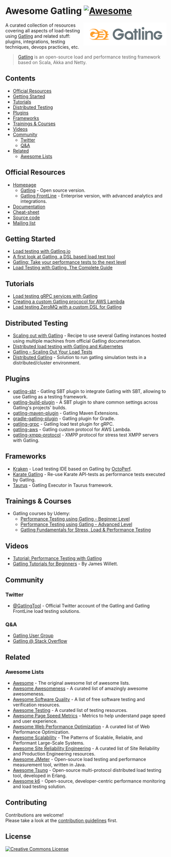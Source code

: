 # Awesome Gatling [![Awesome](https://awesome.re/badge.svg)](https://awesome.re)

[<img src="assets/images/gatling-logo.svg" align="right" width="260" alt="Gatling">](https://gatling.io/)

A curated collection of resources covering all aspects of load-testing using [Gatling](https://gatling.io/) and related stuff: plugins, integrations, testing techniques, devops practicies, etc.

> [Gatling](https://gatling.io/) is an open-source load and performance testing framework based on Scala, Akka and Netty.

## Contents

- [Official Resources](#official-resources)
- [Getting Started](#getting-started)
- [Tutorials](#tutorials)
- [Distributed Testing](#distributed-testing)
- [Plugins](#plugins)
- [Frameworks](#frameworks)
- [Trainings & Courses](#trainings--courses)
- [Videos](#videos)
- [Community](#community)
  - [Twitter](#twitter)
  - [Q&A](#qa)
- [Related](#related)
  - [Awesome Lists](#awesome-lists)

## Official Resources

- [Homepage](https://gatling.io/)
  - [Gatling](https://gatling.io/open-source) - Open source version.
  - [Gatling FrontLine](https://gatling.io/gatling-frontline) - Enterprise version, with advanced analytics and integrations.
- [Documentation](https://gatling.io/docs/current/)
- [Cheat-sheet](https://gatling.io/docs/current/cheat-sheet/)
- [Source code](https://github.com/gatling/gatling)
- [Mailing list](https://gatling.io/community-mailing-list/)

## Getting Started

- [Load testing with Gatling.io](https://blog.pragmatists.com/load-testing-with-gatling-io-2a128fccfb3e)
- [A first look at Gatling, a DSL based load test tool](https://callistaenterprise.se/blogg/teknik/2014/04/16/a-first-look-at-gatling-a-dsl-based-load-test-tool/)
- [Gatling: Take your performance tests to the next level](https://www.thoughtworks.com/insights/blog/gatling-take-your-performance-tests-next-level)
- [Load Testing with Gatling. The Complete Guide](https://www.james-willett.com/gatling-load-testing-complete-guide/)

## Tutorials

- [Load testing gRPC services with Gatling](https://medium.com/@georgeleung_7777/load-testing-grpc-services-with-gatling-990025c77055)
- [Creating a custom Gatling prococol for AWS Lambda](https://callistaenterprise.se/blogg/teknik/2016/11/26/gatling-custom-protocol/)
- [Load testing ZeroMQ with a custom DSL for Gatling](http://mintbeans.com/load-testing-zeromq-with-gatling/)

## Distributed Testing

- [Scaling out with Gatling](https://gatling.io/docs/current/cookbook/scaling_out/) - Recipe to use several Gatling instances hosted using multiple machines from official Gatling documentation.
- [Distributed load testing with Gatling and Kubernetes](https://medium.com/de-bijenkorf-techblog/https-medium-com-annashepeleva-distributed-load-testing-with-gatling-and-kubernetes-93ebce26edbe)
- [Gatling – Scaling Out Your Load Tests](http://www.nimrodstech.com/gatling-cluster-load-testing/)
- [Distributed Gatling](https://github.com/Abiy/distGatling) - Solution to run gatling simulation tests in a distributed/cluster environment.

## Plugins

- [gatling-sbt](https://github.com/gatling/gatling-sbt) - Gatling SBT plugin to integrate Gatling with SBT, allowing to use Gatling as a testing framework.
- [gatling-build-plugin](https://github.com/gatling/gatling-build-plugin) - A SBT plugin to share common settings across Gatling's projects' builds.
- [gatling-maven-plugin](https://github.com/gatling/gatling-maven-plugin) - Gatling Maven Extensions.
- [gradle-gatling-plugin](https://github.com/lkishalmi/gradle-gatling-plugin) - Gatling plugin for Gradle.
- [gatling-grpc](https://github.com/phiSgr/gatling-grpc) - Gatling load test plugin for gRPC.
- [gatling-aws](https://github.com/callistaenterprise/gatling-aws) - Gatling custom protocol for AWS Lambda.
- [gatling-xmpp-protocol](https://github.com/TLmaK0/gatling-xmpp-protocol) - XMPP protocol for stress test XMPP servers with Gatling.

## Frameworks

- [Kraken](https://github.com/OctoPerf/kraken) - Load testing IDE based on Gatling by [OctoPerf](https://kraken.octoperf.com/).
- [Karate Gatling](https://intuit.github.io/karate/karate-gatling/) - Re-use Karate API-tests as performance tests executed by Gatling.
- [Taurus](https://gettaurus.org/docs/Gatling/) - Gatling Executor in Taurus framework.

## Trainings & Courses

- Gatling courses by Udemy:
  - [Performance Testing using Gatling - Beginner Level](https://www.udemy.com/course/performance-testing-using-gatling/)
  - [Performance Testing using Gatling - Advanced Level](https://www.udemy.com/course/performance-testing-using-gatling-advanced-level/)
  - [Gatling Fundamentals for Stress, Load & Performance Testing](https://www.udemy.com/course/gatling-fundamentals/)

## Videos

- [Tutorial: Performance Testing with Gatling](https://www.youtube.com/playlist?list=PLd4gvNaNZ4T3NCWsv3zwHYlLGtr9s1-Fz)
- [Gatling Tutorials for Beginners](https://www.youtube.com/playlist?list=PLw_jGKXm9lIYpTotIJ-R31pXS7qqwXstt) - By James Willett.

## Community

### Twitter

- [@GatlingTool](https://twitter.com/gatlingtool) - Official Twitter account of the Gatling and Gatling FrontLine load testing solutions.

### Q&A

- [Gatling User Group](https://groups.google.com/forum/#!forum/gatling)
- [Gatling @ Stack Overflow](https://stackoverflow.com/questions/tagged/gatling+or+scala-gatling+or+gatling-plugin)

## Related

### Awesome Lists

- [Awesome](https://github.com/sindresorhus/awesome) - The original awesome list of awesome lists.
- [Awesome Awesomeness](https://github.com/bayandin/awesome-awesomeness) - A curated list of amazingly awesome awesomeness.
- [Awesome Software Quality](https://github.com/ligurio/awesome-software-quality) - A list of free software testing and verification resources.
- [Awesome Testing](https://github.com/TheJambo/awesome-testing) - A curated list of testing resources.
- [Awesome Page Speed Metrics](https://github.com/palfi-ltd/awesome-pagespeed-metrics) - Metrics to help understand page speed and user experience.
- [Awesome Web Performance Optimization](https://github.com/davidsonfellipe/awesome-wpo) - A curated list of Web Performance Optimization.
- [Awesome Scalability](https://github.com/binhnguyennus/awesome-scalability) - The Patterns of Scalable, Reliable, and Performant Large-Scale Systems.
- [Awesome Site Reliability Engineering](https://github.com/dastergon/awesome-sre) - A curated list of Site Reliability and Production Engineering resources.
- [Awesome JMeter](https://github.com/aliesbelik/awesome-jmeter) - Open-source load testing and performance measurement tool, written in Java.
- [Awesome Tsung](https://github.com/aliesbelik/awesome-tsung) - Open-source multi-protocol distributed load testing tool, developed in Erlang.
- [Awesome k6](https://github.com/k6io/awesome-k6) - Open-source, developer-centric performance monitoring and load testing solution.

## Contributing

Contributions are welcome!<br>
Please take a look at the [contribution guidelines](CONTRIBUTING.md) first.

## License

<a rel="license" href="https://creativecommons.org/licenses/by/4.0/"><img alt="Creative Commons License" style="border-width:0" src="https://licensebuttons.net/l/by/4.0/88x31.png" /></a>
